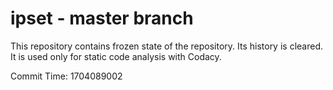 # ipset - master branch

This repository contains frozen state of the repository.
Its history is cleared. It is used only for static code
analysis with Codacy.

Commit Time: 1704089002